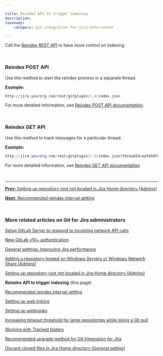 ```yaml
---

title: Reindex API to trigger indexing
description:
taxonomy:
    category: git-integration-for-jira-data-center

---
```


<!-- getting started for git admins -->

Call the [Reindex REST API](/git-integration-for-jira-data-center/reindex-api-gij-self-managed) to have more control on indexing.

&nbsp;

### Reindex POST API

Use this method to start the reindex process in a separate thread.

**Example:**

```powershell
http://jira.yourorg.com/rest/gitplugin/1.0/index.json
```

For more detailed information, see [Reindex POST API documentation](/git-integration-for-jira-data-center/reindex-post-api-gij-self-managed).

&nbsp;

### Reindex GET API

Use this method to track messages for a particular thread.

**Example:**

```powershell
http://jira.yourorg.com/rest/gitplugin/1.0/index.json?threadId=eafe58fc-d8de-42ff-8815-6fe5860b38d2
```

For more detailed information, see [Reindex GET API documentation](/git-integration-for-jira-data-center/reindex-get-api-gij-self-managed)

&nbsp;
* * *

[**Prev:** Setting up repository root not located in Jira Home directory \(Admins\)](/git-integration-for-jira-data-center/Setting-up-repository-root-not-located-in-Jira-Home-directory-(Admins)-gij-self-managed)

[**Next:** Recommended reindex interval setting](/git-integration-for-jira-data-center/recommended-reindex-interval-setting-gij-self-managed)

&nbsp;

### More related articles on Git for Jira administrators

[Setup GitLab Server to respond to incoming network API calls](/git-integration-for-jira-data-center/setup-gitLab-server-to-respond-to-incoming-network-API-calls-gij-self-managed)

[New GitLab v10+ authentication](/git-integration-for-jira-data-center/New-GitLab-v10-authentication-gij-self-managed)

[General settings: Improving Jira performance](/git-integration-for-jira-data-center/general-settings-Improving-Jira-performance-gij-self-managed)

[Adding a repository hosted on Windows Servers or Windows Network Share (Admins)](/git-integration-for-jira-data-center/adding-a-repository-hosted-on-windows-servers-or-windows-network-share-(admins)-gij-self-managed)

[Setting up repository root not located in Jira Home directory (Admins)](/git-integration-for-jira-data-center/setting-up-repository-root-not-located-in-Jira-Home-directory-(admins)-gij-self-managed)

**Reindex API to trigger indexing** (this page)

[Recommended reindex interval setting](/git-integration-for-jira-data-center/recommended-reindex-interval-setting-gij-self-managed)

[Setting up web linking](/git-integration-for-jira-data-center/setting-up-web-linking-gij-self-managed)

[Setting up webhooks](/git-integration-for-jira-data-center/setting-up-webhooks-gij-self-managed)

[Increasing timeout threshold for large repositories while doing a Git pull](/git-integration-for-jira-data-center/increasing-timeout-threshold-for-large-repositories-while-doing-a-git-pull-gij-self-managed)

[Working with Tracked folders](/git-integration-for-jira-data-center/working-with-Tracked-folders-gij-self-managed)

[Recommended upgrade method for Git Integration for Jira](/git-integration-for-jira-data-center/recommended-upgrade-method-for-git-integration-for-jira-gij-self-managed)

[Discard cloned files in Jira Home directory (General setting)](/git-integration-for-jira-data-center/discard-cloned-files-in-Jira-Home-directory-(general-setting)-gij-self-managed)


